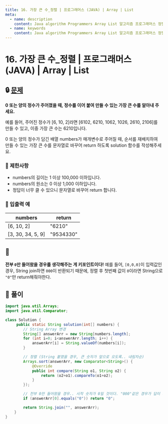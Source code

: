 ```yaml
---
title: 16. 가장 큰 수_정렬 | 프로그래머스 (JAVA) | Array | List
meta:
  - name: description
    content: Java algorithm Programmers Array List 알고리즘 프로그래머스 정렬
  - name: keywords
    content: Java algorithm Programmers Array List 알고리즘 프로그래머스 정렬
---
```


# 16. 가장 큰 수_정렬 | 프로그래머스 (JAVA) | Array | List

## 🔒 [문제](https://programmers.co.kr/learn/courses/30/lessons/42746)

**0 또는 양의 정수가 주어졌을 때, 정수를 이어 붙여 만들 수 있는 가장 큰 수를 알아내 주세요.**

예를 들어, 주어진 정수가 [6, 10, 2]라면 [6102, 6210, 1062, 1026, 2610, 2106]를 만들 수 있고, 이중 가장 큰 수는 6210입니다.

0 또는 양의 정수가 담긴 배열 numbers가 매개변수로 주어질 때, 순서를 재배치하여 만들 수 있는 가장 큰 수를 문자열로 바꾸어 return 하도록 solution 함수를 작성해주세요.

### **📢 제한사항**

* numbers의 길이는 1 이상 100,000 이하입니다.
* numbers의 원소는 0 이상 1,000 이하입니다.
* 정답이 너무 클 수 있으니 문자열로 바꾸어 return 합니다.

### **📢 입출력 예**

| numbers	| return |
| --- | --- |
| [6, 10, 2] |	"6210" |
| [3, 30, 34, 5, 9] |	"9534330" |

## 🔐

**전부 `0`만 들어왔을 경우를 생각해주는 게 키포인트이다!**
예를 들어, `[0,0,0]`이 입력값인 경우, String join하면 `000`이 반환되기 때문에, 정렬 후 첫번째 값이 `0`이라면 String으로 `"0"`만 return해줘야한다.

## 🔑 풀이

```java
import java.util.Arrays;
import java.util.Comparator;

class Solution {
     public static String solution(int[] numbers) {
        // String Array 변경
        String[] answerArr = new String[numbers.length];
        for (int i=0; i<answerArr.length; i++) {
            answerArr[i] = String.valueOf(numbers[i]);
        }

        // 정렬 (String 붙였을 경우, 큰 숫자가 앞으로 오도록.. 내림차순)
        Arrays.sort(answerArr, new Comparator<String>() {
            @Override
            public int compare(String o1, String o2) {
                return (o2+o1).compareTo(o1+o2);
            }
        });

        // 전부 0만 들어왔을 경우.. 시작 숫자가 0일 것이다. "000"같은 경우가 답이 되지 않도록 0 return
        if (answerArr[0].equals("0")) return "0";

        return String.join("", answerArr);
    }
}
```